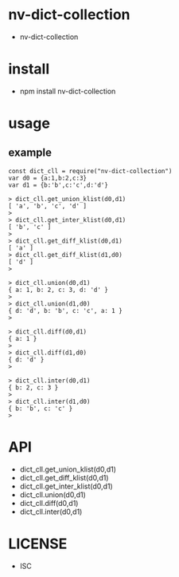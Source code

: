 nv-dict-collection
============
- nv-dict-collection


install
=======
- npm install nv-dict-collection

usage
=====

example
-------

    const dict_cll = require("nv-dict-collection")
    var d0 = {a:1,b:2,c:3} 
    var d1 = {b:'b',c:'c',d:'d'}
    
    > dict_cll.get_union_klist(d0,d1)
    [ 'a', 'b', 'c', 'd' ]
    >
    > dict_cll.get_inter_klist(d0,d1)
    [ 'b', 'c' ]
    >
    > dict_cll.get_diff_klist(d0,d1)
    [ 'a' ]
    > dict_cll.get_diff_klist(d1,d0)
    [ 'd' ]
    >
    
    > dict_cll.union(d0,d1)
    { a: 1, b: 2, c: 3, d: 'd' }
    >
    > dict_cll.union(d1,d0)
    { d: 'd', b: 'b', c: 'c', a: 1 }
    >
    
    > dict_cll.diff(d0,d1)
    { a: 1 }
    >
    > dict_cll.diff(d1,d0)
    { d: 'd' }
    >
    
    > dict_cll.inter(d0,d1)
    { b: 2, c: 3 }
    >
    > dict_cll.inter(d1,d0)
    { b: 'b', c: 'c' }
    >


API
====

- dict\_cll.get\_union\_klist(d0,d1)
- dict\_cll.get\_diff\_klist(d0,d1)
- dict\_cll.get\_inter\_klist(d0,d1)
- dict\_cll.union(d0,d1)
- dict\_cll.diff(d0,d1)
- dict\_cll.inter(d0,d1)

LICENSE
=======
- ISC

